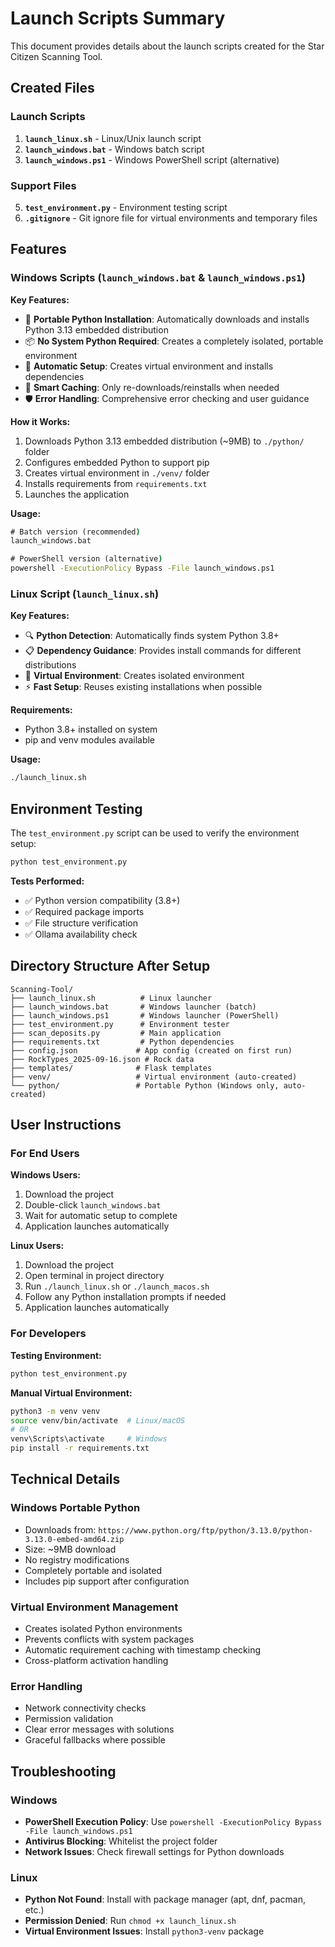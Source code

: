 # Launch Scripts Summary

This document provides details about the launch scripts created for the Star Citizen Scanning Tool.

## Created Files

### Launch Scripts
1. **`launch_linux.sh`** - Linux/Unix launch script
2. **`launch_windows.bat`** - Windows batch script  
3. **`launch_windows.ps1`** - Windows PowerShell script (alternative)

### Support Files
5. **`test_environment.py`** - Environment testing script
6. **`.gitignore`** - Git ignore file for virtual environments and temporary files

## Features

### Windows Scripts (`launch_windows.bat` & `launch_windows.ps1`)

**Key Features:**
- 🐍 **Portable Python Installation**: Automatically downloads and installs Python 3.13 embedded distribution
- 📦 **No System Python Required**: Creates a completely isolated, portable environment
- 🔧 **Automatic Setup**: Creates virtual environment and installs dependencies
- 💾 **Smart Caching**: Only re-downloads/reinstalls when needed
- 🛡️ **Error Handling**: Comprehensive error checking and user guidance

**How it Works:**
1. Downloads Python 3.13 embedded distribution (~9MB) to `./python/` folder
2. Configures embedded Python to support pip
3. Creates virtual environment in `./venv/` folder
4. Installs requirements from `requirements.txt`
5. Launches the application

**Usage:**
```cmd
# Batch version (recommended)
launch_windows.bat

# PowerShell version (alternative)
powershell -ExecutionPolicy Bypass -File launch_windows.ps1
```

### Linux Script (`launch_linux.sh`)

**Key Features:**
- 🔍 **Python Detection**: Automatically finds system Python 3.8+
- 📋 **Dependency Guidance**: Provides install commands for different distributions
- 🔧 **Virtual Environment**: Creates isolated environment
- ⚡ **Fast Setup**: Reuses existing installations when possible

**Requirements:**
- Python 3.8+ installed on system
- pip and venv modules available

**Usage:**
```bash
./launch_linux.sh
```

## Environment Testing

The `test_environment.py` script can be used to verify the environment setup:

```bash
python test_environment.py
```

**Tests Performed:**
- ✅ Python version compatibility (3.8+)
- ✅ Required package imports
- ✅ File structure verification
- ✅ Ollama availability check

## Directory Structure After Setup

```
Scanning-Tool/
├── launch_linux.sh          # Linux launcher
├── launch_windows.bat       # Windows launcher (batch)
├── launch_windows.ps1       # Windows launcher (PowerShell)
├── test_environment.py      # Environment tester
├── scan_deposits.py         # Main application
├── requirements.txt         # Python dependencies
├── config.json             # App config (created on first run)
├── RockTypes_2025-09-16.json # Rock data
├── templates/              # Flask templates
├── venv/                   # Virtual environment (auto-created)
└── python/                 # Portable Python (Windows only, auto-created)
```

## User Instructions

### For End Users

**Windows Users:**
1. Download the project
2. Double-click `launch_windows.bat`
3. Wait for automatic setup to complete
4. Application launches automatically

**Linux Users:**
1. Download the project
2. Open terminal in project directory
3. Run `./launch_linux.sh` or `./launch_macos.sh`
4. Follow any Python installation prompts if needed
5. Application launches automatically

### For Developers

**Testing Environment:**
```bash
python test_environment.py
```

**Manual Virtual Environment:**
```bash
python3 -m venv venv
source venv/bin/activate  # Linux/macOS
# OR
venv\Scripts\activate     # Windows
pip install -r requirements.txt
```

## Technical Details

### Windows Portable Python
- Downloads from: `https://www.python.org/ftp/python/3.13.0/python-3.13.0-embed-amd64.zip`
- Size: ~9MB download
- No registry modifications
- Completely portable and isolated
- Includes pip support after configuration

### Virtual Environment Management
- Creates isolated Python environments
- Prevents conflicts with system packages
- Automatic requirement caching with timestamp checking
- Cross-platform activation handling

### Error Handling
- Network connectivity checks
- Permission validation
- Clear error messages with solutions
- Graceful fallbacks where possible

## Troubleshooting

### Windows
- **PowerShell Execution Policy**: Use `powershell -ExecutionPolicy Bypass -File launch_windows.ps1`
- **Antivirus Blocking**: Whitelist the project folder
- **Network Issues**: Check firewall settings for Python downloads

### Linux
- **Python Not Found**: Install with package manager (apt, dnf, pacman, etc.)
- **Permission Denied**: Run `chmod +x launch_linux.sh`
- **Virtual Environment Issues**: Install `python3-venv` package
